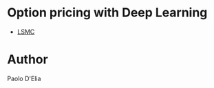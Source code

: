 # Option pricing with Deep Learning

- [LSMC](https://github.com/simoncai519/LSMC/blob/master/LSMC.ipynb)

# Author 

Paolo D'Elia
